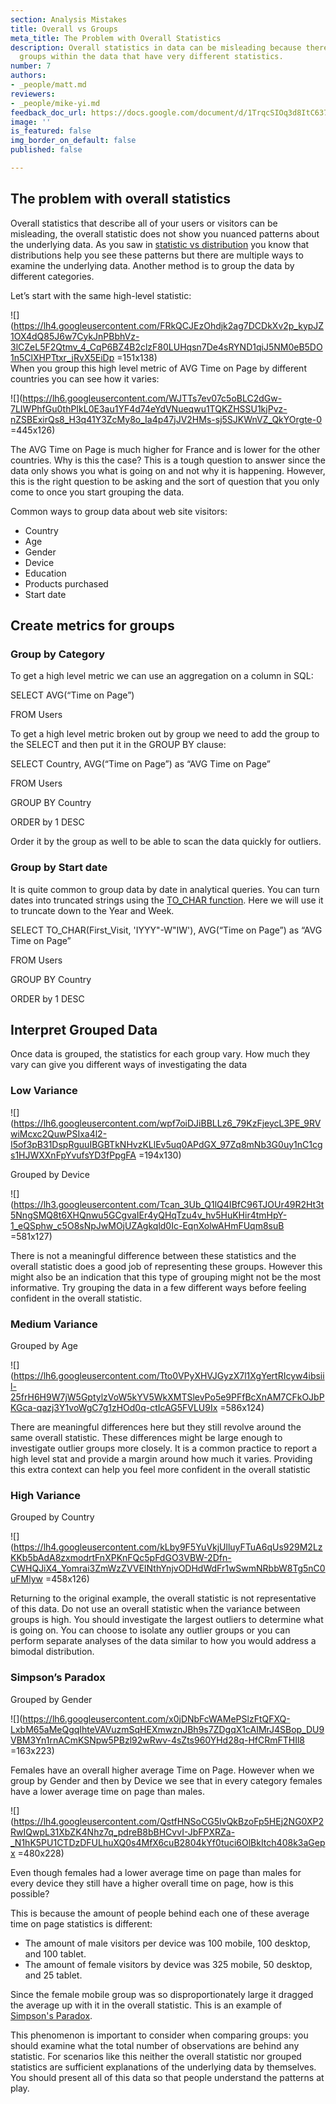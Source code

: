```yaml
---
section: Analysis Mistakes
title: Overall vs Groups
meta_title: The Problem with Overall Statistics
description: Overall statistics in data can be misleading because there may be distinct
  groups within the data that have very different statistics.
number: 7
authors:
- _people/matt.md
reviewers:
- _people/mike-yi.md
feedback_doc_url: https://docs.google.com/document/d/1TrqcSIOq3d8ItC637ub2FOQAV9yArf6Q0A2QNHJREuU/edit?usp=sharing
image: ''
is_featured: false
img_border_on_default: false
published: false

---
```

## The problem with overall statistics

Overall statistics that describe all of your users or visitors can be misleading, the overall statistic does not show you nuanced patterns about the underlying data. As you saw in [statistic vs distribution](https://dataschool.com/misrepresenting-data/statistic-vs-distribution/) you know that distributions help you see these patterns but there are multiple ways to examine the underlying data. Another method is to group the data by different categories.

  
Let’s start with the same high-level statistic:

![](https://lh4.googleusercontent.com/FRkQCJEzOhdjk2ag7DCDkXv2p_kypJZ1OX4dQ85J6w7CykJnPBbhVz-3lCZeL5F2Qtmv_4_CqP6BZ4B2clzF80LUHqsn7De4sRYND1qiJ5NM0eB5DO1n5ClXHPTtxr_jRvX5EiDp =151x138)  
When you group this high level metric of AVG Time on Page by different countries you can see how it varies:

![](https://lh6.googleusercontent.com/WJTTs7ev07c5oBLC2dGw-7LIWPhfGu0thPIkL0E3au1YF4d74eYdVNueqwu1TQKZHSSU1kjPvz-nZSBExirQs8_H3q41Y3ZcMy8o_Ia4p47jJV2HMs-sj5SJKWnVZ_QkYOrgte-0 =445x126)

The AVG Time on Page is much higher for France and is lower for the other countries. Why is this the case? This is a tough question to answer since the data only shows you what is going on and not why it is happening. However, this is the right question to be asking and the sort of question that you only come to once you start grouping the data.

Common ways to group data about web site visitors:

* Country
* Age
* Gender
* Device
* Education
* Products purchased
* Start date

## Create metrics for groups

### Group by Category

To get a high level metric we can use an aggregation on a column in SQL:

SELECT AVG(“Time on Page”)

FROM Users

To get a high level metric broken out by group we need to add the group to the SELECT and then put it in the GROUP BY clause:

SELECT Country, AVG(“Time on Page”) as “AVG Time on Page”

FROM Users

GROUP BY Country

ORDER by 1 DESC

Order it by the group as well to be able to scan the data quickly for outliers.

### Group by Start date

It is quite common to group data by date in analytical queries. You can turn dates into truncated strings using the [TO_CHAR function](http://www.postgresqltutorial.com/postgresql-to_char/). Here we will use it to truncate down to the Year and Week.

SELECT TO_CHAR(First_Visit, 'IYYY"-W"IW'), AVG(“Time on Page”) as “AVG Time on Page”

FROM Users

GROUP BY Country

ORDER by 1 DESC

## Interpret Grouped Data

Once data is grouped, the statistics for each group vary. How much they vary can give you different ways of investigating the data

### Low Variance

![](https://lh6.googleusercontent.com/wpf7oiDJiBBLLz6_79KzFjeycL3PE_9RVwiMcxc2QuwPSIxa4l2-I5of3pB31DspRguuIBGBTkNHvzKLlEv5uq0APdGX_97Zq8mNb3G0uy1nC1cgs1HJWXXnFpYvufsYD3fPpgFA =194x130)

Grouped by Device

![](https://lh3.googleusercontent.com/Tcan_3Ub_Q1lQ4IBfC96TJOUr49R2Ht3t5NngSMQ8t6XHQnwu5GCgvaIEr4yQHqTzu4v_hv5HuKHir4tmHpY-1_eQSphw_c5O8sNpJwMOjUZAgkqld0Ic-EqnXolwAHmFUqm8suB =581x127)

There is not a meaningful difference between these statistics and the overall statistic does a good job of representing these groups. However this might also be an indication that this type of grouping might not be the most informative. Try grouping the data in a few different ways before feeling confident in the overall statistic.

### Medium Variance

Grouped by Age

![](https://lh6.googleusercontent.com/Tto0VPyXHVJGyzX7l1XgYertRIcyw4ibsiil-25frH6H9W7jW5GptylzVoW5kYV5WkXMTSlevPo5e9PFfBcXnAM7CFkOJbPKGca-qazj3Y1voWgC7g1zHOd0q-ctIcAG5FVLU9Ix =586x124)

There are meaningful differences here but they still revolve around the same overall statistic. These differences might be large enough to investigate outlier groups more closely. It is a common practice to report a high level stat and provide a margin around how much it varies. Providing this extra context can help you feel more confident in the overall statistic

### High Variance

Grouped by Country

![](https://lh4.googleusercontent.com/kLby9F5YuVkjUlluyFTuA6qUs929M2LzKKb5bAdA8zxmodrtFnXPKnFQc5pFdGO3VBW-2Dfn-CWHQJiX4_Yomrai3ZmWzZVVEINthYnjvODHdWdFr1wSwmNRbbW8Tg5nC0uFMlyw =458x126)

Returning to the original example, the overall statistic is not representative of this data. Do not use an overall statistic when the variance between groups is high. You should investigate the largest outliers to determine what is going on. You can choose to isolate any outlier groups or you can perform separate analyses of the data similar to how you would address a bimodal distribution.

### Simpson’s Paradox

Grouped by Gender

![](https://lh6.googleusercontent.com/x0jDNbFcWAMePSlzFtQFXQ-LxbM65aMeQgqIhteVAVuzmSqHEXmwznJBh9s7ZDgqX1cAIMrJ4SBop_DU9VBM3Yn1rnACmKSNpw5PBzl92wRwv-4sZts960YHd28q-HfCRmFTHIl8 =163x223)

Females have an overall higher average Time on Page. However when we group by Gender and then by Device we see that in every category females have a lower average time on page than males.

![](https://lh4.googleusercontent.com/QstfHNSoCG5IvQkBzoFp5HEj2NG0XP2RwIQwpL31XbZK4Nhz7q_pdreB8bBHCvvI-JbFPXRZa-_N1hK5PU1CTDzDFULhuXQ0s4MfX6cuB2804kYf0tuci6OlBkItch408k3aGepx =480x228)

Even though females had a lower average time on page than males for every device they still have a higher overall time on page, how is this possible?

This is because the amount of people behind each one of these average time on page statistics is different:

* The amount of male visitors per device was 100 mobile, 100 desktop, and 100 tablet.
* The amount of female visitors by device was 325 mobile, 50 desktop, and 25 tablet.

Since the female mobile group was so disproportionately large it dragged the average up with it in the overall statistic. This is an example of [Simpson's Paradox](https://en.wikipedia.org/wiki/Simpson%27s_paradox).

This phenomenon is important to consider when comparing groups: you should examine what the total number of observations are behind any statistic. For scenarios like this neither the overall statistic nor grouped statistics are sufficient explanations of the underlying data by themselves. You should present all of this data so that people understand the patterns at play.